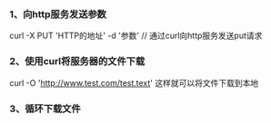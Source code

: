 ### 1、向http服务发送参数
curl -X PUT 'HTTP的地址' -d '参数'   // 通过curl向http服务发送put请求

### 2、使用curl将服务器的文件下载
curl -O 'http://www.test.com/test.text'   这样就可以将文件下载到本地

### 3、循环下载文件
